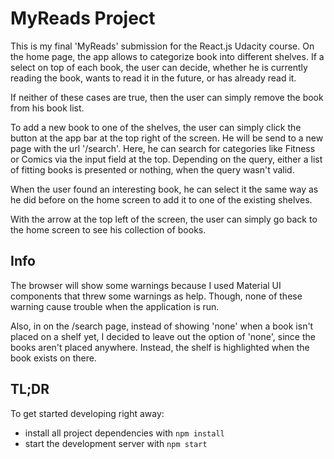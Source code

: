 # MyReads Project

This is my final 'MyReads' submission for the React.js Udacity course. 
On the home page, the app allows to categorize book into different shelves. If a select on top of each book, the user can decide, 
whether he is currently reading the book, wants to read it in the future, or has already read it.

If neither of these cases are true, then the user can simply remove the book from his book list.

To add a new book to one of the shelves, the user can simply click the button at the app bar at the top right of the screen.
He will be send to a new page with the url '/search'. Here, he can search for categories like Fitness or Comics via the input field at the top.
Depending on the query, either a list of fitting books is presented or nothing, when the query wasn't valid.

When the user found an interesting book, he can select it the same way as he did before on the home screen to add it to one of the existing shelves.

With the arrow at the top left of the screen, the user can simply go back to the home screen to see his collection of books.

## Info

The browser will show some warnings because I used Material UI components that threw some warnings as help.
Though, none of these warning cause trouble when the application is run.

Also, in on the /search page, instead of showing 'none' when a book isn't placed on a shelf yet, I decided to leave out the option of 'none', since the books aren't placed anywhere.
Instead, the shelf is highlighted when the book exists on there.

## TL;DR

To get started developing right away:

* install all project dependencies with `npm install`
* start the development server with `npm start`







